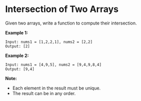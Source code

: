 # Intersection of Two Arrays

Given two arrays, write a function to compute their intersection.

__Example 1:__

```
Input: nums1 = [1,2,2,1], nums2 = [2,2]
Output: [2]
```

__Example 2:__

```
Input: nums1 = [4,9,5], nums2 = [9,4,9,8,4]
Output: [9,4]
```

__Note:__

- Each element in the result must be unique.
- The result can be in any order.
